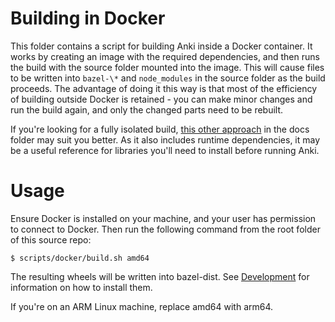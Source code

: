# Building in Docker

This folder contains a script for building Anki inside a Docker container.
It works by creating an image with the required dependencies, and then runs the
build with the source folder mounted into the image. This will cause files to be
written into `bazel-\*` and `node_modules` in the source folder as the build proceeds.
The advantage of doing it this way is that most of the efficiency of building
outside Docker is retained - you can make minor changes and run the build again,
and only the changed parts need to be rebuilt.

If you're looking for a fully isolated build, [this other
approach](../../docs/docker/README.md) in the docs folder may suit you better. As
it also includes runtime dependencies, it may be a useful reference for libraries
you'll need to install before running Anki.

# Usage

Ensure Docker is installed on your machine, and your user has permission to connect
to Docker. Then run the following command from the root folder of this source repo:

```
$ scripts/docker/build.sh amd64
```

The resulting wheels will be written into bazel-dist. See
[Development](../docs/development.md) for information on how to install them.

If you're on an ARM Linux machine, replace amd64 with arm64.
